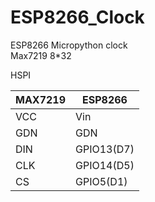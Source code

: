 # ESP8266_Clock
ESP8266 Micropython clock  
Max7219 8*32   

HSPI  

|MAX7219|ESP8266|
-|-
|VCC|Vin|
|GDN|GDN|
|DIN|GPIO13(D7)|
|CLK|GPIO14(D5)|
|CS|GPIO5(D1)|